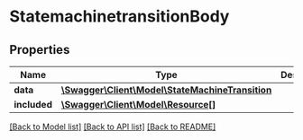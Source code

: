 # StatemachinetransitionBody

## Properties
Name | Type | Description | Notes
------------ | ------------- | ------------- | -------------
**data** | [**\Swagger\Client\Model\StateMachineTransition**](StateMachineTransition.md) |  | [optional] 
**included** | [**\Swagger\Client\Model\Resource[]**](Resource.md) |  | [optional] 

[[Back to Model list]](../../README.md#documentation-for-models) [[Back to API list]](../../README.md#documentation-for-api-endpoints) [[Back to README]](../../README.md)

